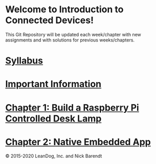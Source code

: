 # Welcome to Introduction to Connected Devices!

This Git Repository will be updated each week/chapter with new assignments and with solutions for previous weeks/chapters.

# [Syllabus](syllabus.md)

# [Important Information](Courseware/01.0_Important_Front_Matter/README.md)


# [Chapter 1: Build a Raspberry Pi Controlled Desk Lamp](Courseware/01.md)


# [Chapter 2: Native Embedded App](Courseware/02.md)

&copy; 2015-2020 LeanDog, Inc. and Nick Barendt
